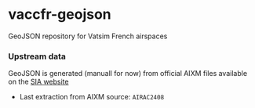 # vaccfr-geojson
GeoJSON repository for Vatsim French airspaces

### Upstream data
GeoJSON is generated (manuall for now) from official AIXM files available on the [SIA website](https://www.sia.aviation-civile.gouv.fr/produits-numeriques-en-libre-disposition/les-bases-de-donnees-sia.html)

 * Last extraction from AIXM source: `AIRAC2408`
